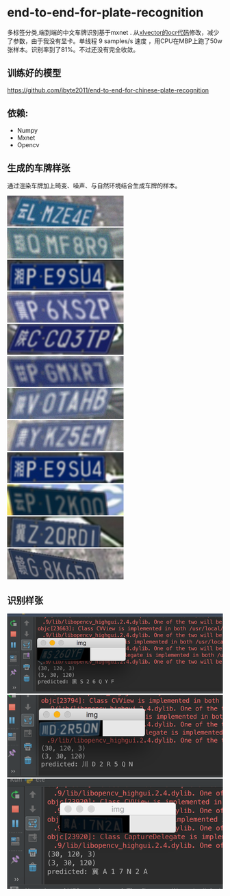 # end-to-end-for-plate-recognition
多标签分类,端到端的中文车牌识别基于mxnet .
从[xlvector的ocr代码](https://github.com/szad670401/learning-dl/tree/master/mxnet/ocr)修改，减少了参数，由于我没有显卡。单线程 9 samples/s 速度 ，用CPU在MBP上跑了50w张样本。识别率到了81%。不过还没有完全收敛。

## 训练好的模型
https://github.com/ibyte2011/end-to-end-for-chinese-plate-recognition

## 依赖:
 + Numpy
 + Mxnet
 + Opencv
 
## 生成的车牌样张
通过渲染车牌加上畸变、噪声、与自然环境结合生成车牌的样本。

 ![image](./recognize_samples/00.jpg)
  ![image](./recognize_samples/01.jpg)
   ![image](./recognize_samples/02.jpg)
    ![image](./recognize_samples/03.jpg)
     ![image](./recognize_samples/04.jpg)
        ![image](./recognize_samples/06.jpg)
    ![image](./recognize_samples/07.jpg)
     ![image](./recognize_samples/08.jpg)   ![image](./recognize_samples/02.jpg)
    ![image](./recognize_samples/09.jpg)
     ![image](./recognize_samples/10.jpg)
         ![image](./recognize_samples/11.jpg)
## 识别样张

<img src='./recognize_samples/Screen Shot 2016-08-07 at 12.51.56 AM.png' />

<img src='./recognize_samples/Screen Shot 2016-08-07 at 12.53.41 AM.png' />

<img src='./recognize_samples/Screen Shot 2016-08-07 at 12.55.45 AM.png' />
 
